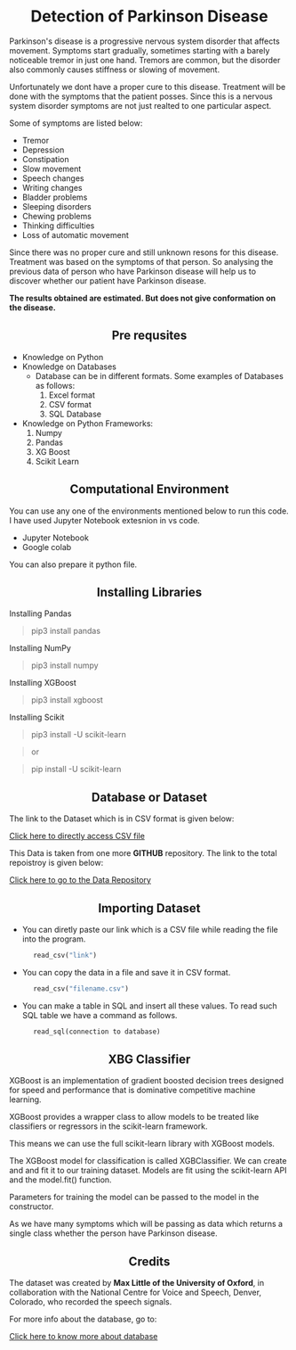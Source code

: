 <h1 align = "center"> Detection of Parkinson Disease </h1>

Parkinson's disease is a progressive nervous system disorder that affects movement. Symptoms start gradually, sometimes starting with a barely noticeable tremor in just one hand. Tremors are common, but the disorder also commonly causes stiffness or slowing of movement.

Unfortunately we dont have a proper cure to this disease. Treatment will be done with the symptoms that the patient posses. Since this is a nervous system disorder symptoms are not just realted to one particular aspect.

Some of symptoms are listed below:

- Tremor
- Depression
- Constipation
- Slow movement
- Speech changes
- Writing changes
- Bladder problems
- Sleeping disorders
- Chewing problems
- Thinking difficulties
- Loss of automatic movement

Since there was no proper cure and still unknown resons for this disease. Treatment was based on the symptoms of that person. So analysing the previous data of person who have Parkinson disease will help us to discover whether our patient have Parkinson disease.

**The results obtained are estimated. But does not give conformation on the disease.**

<h2 align = "center">Pre requsites</h2>

- Knowledge on Python
- Knowledge on Databases
  - Database can be in different formats. Some examples of Databases as follows:
    1. Excel format
    2. CSV format
    3. SQL Database
- Knowledge on Python Frameworks:
  1. Numpy
  2. Pandas
  3. XG Boost
  4. Scikit Learn

<h2 align = "center">Computational Environment</h2>

You can use any one of the environments mentioned below to run this code. I have used Jupyter Notebook extesnion in vs code.

- Jupyter Notebook
- Google colab

You can also prepare it python file.

<h2 align = "center">Installing Libraries</h2>

Installing Pandas

> pip3 install pandas

Installing NumPy

> pip3 install numpy

Installing XGBoost

> pip3 install xgboost

Installing Scikit

> pip3 install -U scikit-learn

> or

> pip install -U scikit-learn

<h2 align="center">Database or Dataset</h2>

The link to the Dataset which is in CSV format is given below:

[Click here to directly access CSV file](https://raw.githubusercontent.com/chaitanyabaranwal/ParkinsonAnalysis/master/parkinsons.csv)

This Data is taken from one more **GITHUB** repository. The link to the total repoistroy is given below:

[Click here to go to the Data Repository](https://github.com/chaitanyabaranwal/ParkinsonAnalysis)

<h2 align = "center">Importing Dataset</h2>

- You can diretly paste our link which is a CSV file while reading the file into the program.

```python
      read_csv("link")
```

- You can copy the data in a file and save it in CSV format.

```python
      read_csv("filename.csv")
```

- You can make a table in SQL and insert all these values. To read such SQL table we have a command as follows.

```python
      read_sql(connection to database)
```

<h2 align="center">XBG Classifier</h2>

XGBoost is an implementation of gradient boosted decision trees designed for speed and performance that is dominative competitive machine learning.

XGBoost provides a wrapper class to allow models to be treated like classifiers or regressors in the scikit-learn framework.

This means we can use the full scikit-learn library with XGBoost models.

The XGBoost model for classification is called XGBClassifier. We can create and and fit it to our training dataset. Models are fit using the scikit-learn API and the model.fit() function.

Parameters for training the model can be passed to the model in the constructor.

As we have many symptoms which will be passing as data which returns a single class whether the person have Parkinson disease.

<h2 align = "center">Credits</h2>

The dataset was created by **Max Little of the University of Oxford**, in collaboration with the National Centre for Voice and Speech, Denver, Colorado, who recorded the speech signals.

For more info about the database, go to:

[Click here to know more about database](https://archive.ics.uci.edu/ml/datasets/parkinsons)
